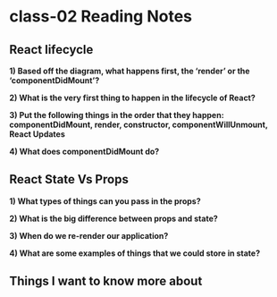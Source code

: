 # class-02 Reading Notes

## React lifecycle

**1) Based off the diagram, what happens first, the ‘render’ or the ‘componentDidMount’?**


**2) What is the very first thing to happen in the lifecycle of React?**  


**3) Put the following things in the order that they happen: componentDidMount, render, constructor, componentWillUnmount, React Updates**

**4) What does componentDidMount do?**


## React State Vs Props

**1) What types of things can you pass in the props?**


**2) What is the big difference between props and state?**  


**3) When do we re-render our application?**


**4) What are some examples of things that we could store in state?**


## Things I want to know more about

